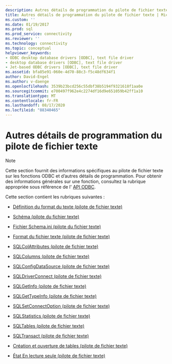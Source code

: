 ```yaml
---
description: Autres détails de programmation du pilote de fichier texte
title: Autres détails de programmation du pilote de fichier texte | Microsoft Docs
ms.custom: ''
ms.date: 01/19/2017
ms.prod: sql
ms.prod_service: connectivity
ms.reviewer: ''
ms.technology: connectivity
ms.topic: conceptual
helpviewer_keywords:
- ODBC desktop database drivers [ODBC], text file driver
- desktop database drivers [ODBC], text file driver
- Jet-based ODBC drivers [ODBC], text file driver
ms.assetid: bfa85e91-060e-4d70-88c3-f5c48df634f1
author: David-Engel
ms.author: v-daenge
ms.openlocfilehash: 3539b23bcd256c55dbf38b5194f9321618f1aa0e
ms.sourcegitcommit: e700497f962e4c2274df16d9e651059b42ff1a10
ms.translationtype: MT
ms.contentlocale: fr-FR
ms.lasthandoff: 08/17/2020
ms.locfileid: "88340465"
---
```

# <a name="other-text-file-driver-programming-details"></a>Autres détails de programmation du pilote de fichier texte
> [!NOTE]  
>  Cette section fournit des informations spécifiques au pilote de fichier texte sur les fonctions ODBC et d’autres détails de programmation. Pour obtenir des informations générales sur une fonction, consultez la rubrique appropriée sous référence de l' [API ODBC](../../odbc/reference/syntax/odbc-api-reference.md).  
  
 Cette section contient les rubriques suivantes :  
  
-   [Définition du format du texte (pilote de fichier texte)](../../odbc/microsoft/defining-text-format-text-file-driver.md)  
  
-   [Schéma (pilote du fichier texte)](../../odbc/microsoft/schema-text-file-driver.md)  
  
-   [Fichier Schema.ini (pilote du fichier texte)](../../odbc/microsoft/schema-ini-file-text-file-driver.md)  
  
-   [Format du fichier texte (pilote de fichier texte)](../../odbc/microsoft/text-file-format-text-file-driver.md)  
  
-   [SQLColAttributes (pilote de fichier texte)](../../odbc/microsoft/sqlcolattributes-text-file-driver.md)  
  
-   [SQLColumns (pilote de fichier texte)](../../odbc/microsoft/sqlcolumns-text-file-driver.md)  
  
-   [SQLConfigDataSource (pilote de fichier texte)](../../odbc/microsoft/sqlconfigdatasource-text-file-driver.md)  
  
-   [SQLDriverConnect (pilote de fichier texte)](../../odbc/microsoft/sqldriverconnect-text-file-driver.md)  
  
-   [SQLGetInfo (pilote de fichier texte)](../../odbc/microsoft/sqlgetinfo-text-file-driver.md)  
  
-   [SQLGetTypeInfo (pilote de fichier texte)](../../odbc/microsoft/sqlgettypeinfo-text-file-driver.md)  
  
-   [SQLSetConnectOption (pilote de fichier texte)](../../odbc/microsoft/sqlsetconnectoption-text-file-driver.md)  
  
-   [SQLStatistics (pilote de fichier texte)](../../odbc/microsoft/sqlstatistics-text-file-driver.md)  
  
-   [SQLTables (pilote de fichier texte)](../../odbc/microsoft/sqltables-text-file-driver.md)  
  
-   [SQLTransact (pilote de fichier texte)](../../odbc/microsoft/sqltransact-text-file-driver.md)  
  
-   [Création et ouverture de tables (pilote de fichier texte)](../../odbc/microsoft/creating-and-opening-tables-text-file-driver.md)  
  
-   [État En lecture seule (pilote de fichier texte)](../../odbc/microsoft/read-only-status-text-file-driver.md)
